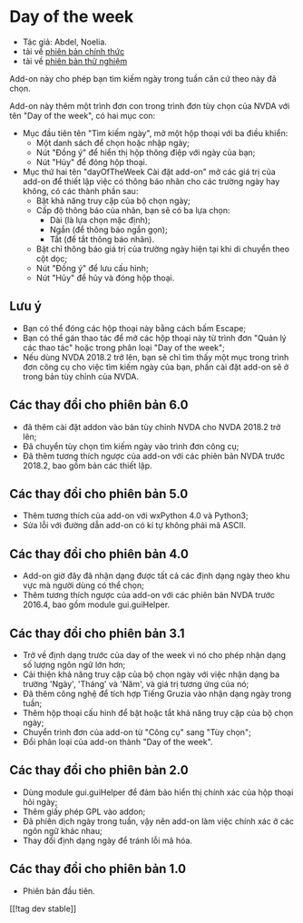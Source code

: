 # Day of the week #

*	 Tác giả: Abdel, Noelia.
*	 tải về [phiên bản chính thức][1]
*	 tải về [phiên bản thử nghiệm][2]

Add-on này cho phép bạn tìm kiếm ngày trong tuần căn cứ theo này đã chọn.

Add-on này thêm một trình đơn con trong trình đơn tùy chọn của NVDA với tên
"Day of the week", có hai mục con:


*	Mục đầu tiên tên "Tìm kiếm ngày", mở một hộp thoại với ba điều khiển:
	*	Một danh sách để chọn hoặc nhập ngày;
	*	Nút "Đồng ý" để hiển thị hộp thông điệp với ngày của bạn;
	*	Nút "Hủy" để đóng hộp thoại.
*	Mục thứ hai tên "dayOfTheWeek Cài đặt add-on" mở các giá trị của add-on để thiết lập việc có thông báo nhãn cho các trường ngày hay không, có các thành phần sau:
	*	Bật khả năng truy cập của bộ chọn ngày;
	*	Cấp độ thông báo của nhãn, bạn sẽ có ba lựa chọn:
		*	Dài (là lựa chọn mặc định);
		*	Ngắn (để thông báo ngắn gọn);
		*	Tắt (để tắt thông báo nhãn).
	*	Bật chỉ thông báo giá trị của trường ngày hiện tại khi di chuyển theo cột dọc;
	*	Nút "Đồng ý" để lưu cấu hình;
	*	Nút "Hủy" để hủy và đóng hộp thoại.

## Lưu ý ##

*	 Bạn có thể đóng các hộp thoại này bằng cách bấm Escape;
*	 Bạn có thể gán thao tác để mở các hộp thoại này từ trình đơn "Quản lý các
   thao tác" hoặc trong phân loại "Day of the week";
*	 Nếu dùng NVDA 2018.2 trở lên, bạn sẽ chỉ tìm thấy một mục trong trình đơn
   công cụ cho việc tìm kiếm ngày của bạn, phần cài đặt add-on sẽ ở trong
   bản tùy chỉnh của NVDA.

## Các thay đổi cho phiên bản 6.0 ##

*	 đã thêm cài đặt addon vào bản tùy chỉnh NVDA cho NVDA 2018.2 trở lên;
*	 Đã chuyển tùy chọn tìm kiếm ngày vào trình đơn công cụ;
*	 Đã thêm tương thích ngược của add-on với các phiên bản NVDA trước 2018.2,
   bao gồm bản các thiết lập.

## Các thay đổi cho phiên bản 5.0 ##

*	 Thêm tương thích của add-on với wxPython 4.0 và Python3;
*	 Sửa lỗi với đường dẫn add-on có kí tự không phải mã ASCII.

## Các thay đổi cho phiên bản 4.0 ##

*	 Add-on giờ đây đã nhận dạng được tất cả các định dạng ngày theo khu vực
   mà người dùng có thể chọn;
*	 Thêm tương thích ngược của add-on với các phiên bản NVDA trước 2016.4,
   bao gồm module gui.guiHelper.

## Các thay đổi cho phiên bản 3.1 ##

*	 Trở về định dạng trước của day of the week vì nó cho phép nhận dạng số
   lượng ngôn ngữ lớn hơn;
*	 Cải thiện khả năng truy cập của bộ chọn ngày với việc nhận dạng ba trường
   'Ngày', 'Tháng' và 'Năm', và giá trị tương ứng của nó;
*	 Đã thêm công nghệ để tích hợp Tiếng Gruzia vào nhận dạng ngày trong tuần;
*	 Thêm hộp thoại cấu hình để  bật hoặc tắt khả năng truy cập của bộ chọn
   ngày;
*	 Chuyển trình đơn của add-on từ "Công cụ" sang "Tùy chọn";
*	 Đổi phân loại của add-on thành "Day of the week".

## Các thay đổi cho phiên bản 2.0 ##

*	 Dùng module gui.guiHelper để đảm bảo hiển thị chính xác của hộp thoại hỏi
   ngày;
*	 Thêm giấy phép GPL vào addon;
*	 Đã phiên dịch ngày trong tuần, vậy nên add-on làm việc chính xác ở các
   ngôn ngữ khác nhau;
*	 Thay đổi định dạng ngày để tránh lỗi mã hóa.

## Các thay đổi cho phiên bản 1.0 ##

*	 Phiên bản đầu tiên.

[[!tag dev stable]]

[1]: https://addons.nvda-project.org/files/get.php?file=dw

[2]: https://addons.nvda-project.org/files/get.php?file=dw-dev
